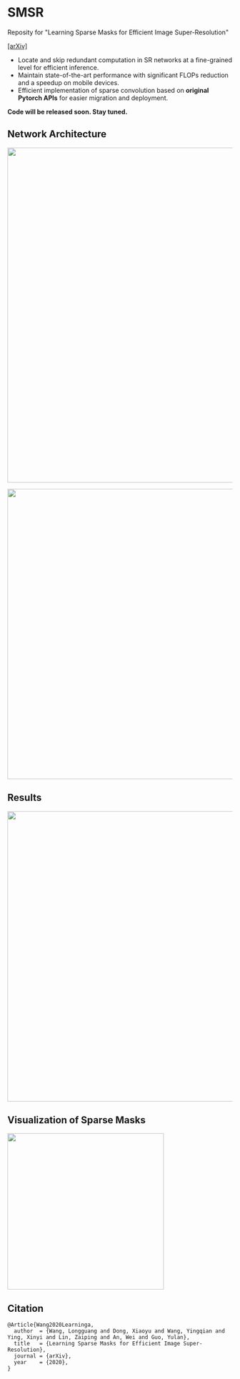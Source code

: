 # SMSR
Reposity for "Learning Sparse Masks for Efficient Image Super-Resolution"

[[arXiv]](https://arxiv.org/abs/2006.09603)

- Locate and skip redundant computation in SR networks at a fine-grained level for efficient inference.
- Maintain state-of-the-art performance with significant FLOPs reduction and a speedup on mobile devices.
- Efficient implementation of sparse convolution based on **original Pytorch APIs** for easier migration and deployment.

**Code will be released soon. Stay tuned.**


## Network Architecture

<img width="750" src="https://github.com/LongguangWang/SMSR/blob/master/Figs/overview.png"/></div>


<img width="650" src="https://github.com/LongguangWang/SMSR/blob/master/Figs/sparse conv.png"/></div>


## Results

<img width="650" src="https://github.com/LongguangWang/SMSR/blob/master/Figs/results.png"/></div>


## Visualization of Sparse Masks

<img width="350" src="https://github.com/LongguangWang/SMSR/blob/master/Figs/visualization.png"/></div>


## Citation
```
@Article{Wang2020Learninga,
  author  = {Wang, Longguang and Dong, Xiaoyu and Wang, Yingqian and Ying, Xinyi and Lin, Zaiping and An, Wei and Guo, Yulan},
  title   = {Learning Sparse Masks for Efficient Image Super-Resolution},
  journal = {arXiv},
  year    = {2020},
}
```
